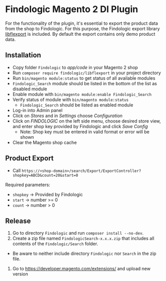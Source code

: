 # Findologic Magento 2 DI Plugin

For the functionality of the plugin, it's essential to export the product data from the shop to Findologic. For this purpose, the Findologic export library [libflexport](https://github.com/findologic/libflexport) is included. By default the export contains only demo product data.

## Installation

  * Copy folder `Findologic` to *app/code* in your Magento 2 shop
  * Run `composer require findologic/libflexport` in your project directory
  * Run `bin/magento module:status` to get status of all available modules
  * `Findologic_Search` module should be listed in the bottom of the list as disabled module
  * Enable module with `bin/magento module:enable Findologic_Search`
  * Verify status of module with `bin/magento module:status`
    * `Findologic_Search` should be listed as enabled module
  * Log-in into Admin panel
  * Click on *Stores* and in *Settings* choose *Configuration*
  * Click on *FINDOLOGIC* on the left side menu, choose desired store view, and enter shop key provided by Findologic and click *Save Config* 
    * Note: Shop key must be entered in valid format or error will be shown
  * Clear the Magento shop cache

## Product Export

  * Call `https://<shop-domain>/search/Export/ExportController?shopkey=ABCD&count=20&start=0`

  Required parameters:
  * `shopkey` → Provided by Findologic
  * `start` → number >= 0 
  * `count` → number > 0
  

## Release

1. Go to directory `Findologic` and run `composer install --no-dev`.
1. Create a zip file named `FindologicSearch-x.x.x.zip` that includes all contents of the `Findologic/Search` folder.
  * Be aware to neither include directory `Findologic` nor `Search` in the zip file.
1. Go to https://developer.magento.com/extensions/ and upload new version
